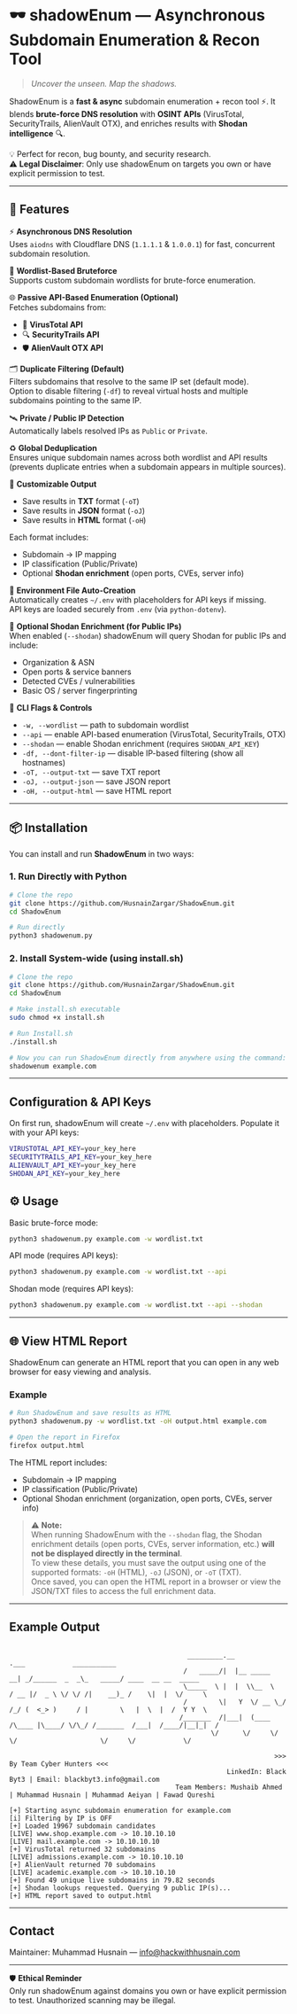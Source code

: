 # 🕶️ shadowEnum — Asynchronous Subdomain Enumeration & Recon Tool  
> *Uncover the unseen. Map the shadows.*  

ShadowEnum is a **fast & async** subdomain enumeration + recon tool ⚡. It blends **brute-force DNS resolution** with **OSINT APIs** (VirusTotal, SecurityTrails, AlienVault OTX), and enriches results with **Shodan intelligence** 🔍.  

💡 Perfect for recon, bug bounty, and security research.  
⚠️ **Legal Disclaimer**: Only use shadowEnum on targets you own or have explicit permission to test.  

---

## 🚀 Features

⚡ **Asynchronous DNS Resolution**  
Uses `aiodns` with Cloudflare DNS (`1.1.1.1` & `1.0.0.1`) for fast, concurrent subdomain resolution.

📜 **Wordlist-Based Bruteforce**  
Supports custom subdomain wordlists for brute-force enumeration.

🌐 **Passive API-Based Enumeration (Optional)**  
Fetches subdomains from:
- 🧪 **VirusTotal API**
- 🔍 **SecurityTrails API**
- 🛡 **AlienVault OTX API**

🗂 **Duplicate Filtering (Default)**  
Filters subdomains that resolve to the same IP set (default mode).  
Option to disable filtering (`-df`) to reveal virtual hosts and multiple subdomains pointing to the same IP.

🛰 **Private / Public IP Detection**  
Automatically labels resolved IPs as `Public` or `Private`.

♻ **Global Deduplication**  
Ensures unique subdomain names across both wordlist and API results (prevents duplicate entries when a subdomain appears in multiple sources).

💾 **Customizable Output**  
- Save results in **TXT** format (`-oT`)  
- Save results in **JSON** format (`-oJ`)  
- Save results in **HTML** format (`-oH`)  

Each format includes:  
- Subdomain → IP mapping  
- IP classification (Public/Private)   
- Optional **Shodan enrichment** (open ports, CVEs, server info)

🔑 **Environment File Auto-Creation**  
Automatically creates `~/.env` with placeholders for API keys if missing.  
API keys are loaded securely from `.env` (via `python-dotenv`).

🔎 **Optional Shodan Enrichment (for Public IPs)**  
When enabled (`--shodan`) shadowEnum will query Shodan for public IPs and include:
- Organization & ASN
- Open ports & service banners
- Detected CVEs / vulnerabilities
- Basic OS / server fingerprinting

🧰 **CLI Flags & Controls**  
- `-w, --wordlist` — path to subdomain wordlist  
- `--api` — enable API-based enumeration (VirusTotal, SecurityTrails, OTX) 
- `--shodan` — enable Shodan enrichment (requires `SHODAN_API_KEY`)  
- `-df, --dont-filter-ip` — disable IP-based filtering (show all hostnames)  
- `-oT, --output-txt` — save TXT report  
- `-oJ, --output-json` — save JSON report  
- `-oH, --output-html` — save HTML report

---

## 📦 Installation

You can install and run **ShadowEnum** in two ways:

### 1. Run Directly with Python
```bash
# Clone the repo
git clone https://github.com/HusnainZargar/ShadowEnum.git
cd ShadowEnum

# Run directly
python3 shadowenum.py
```
### 2. Install System-wide (using install.sh)
```bash
# Clone the repo
git clone https://github.com/HusnainZargar/ShadowEnum.git
cd ShadowEnum

# Make install.sh executable
sudo chmod +x install.sh

# Run Install.sh
./install.sh

# Now you can run ShadowEnum directly from anywhere using the command:
shadowenum example.com
```
---

## Configuration & API Keys

On first run, shadowEnum will create `~/.env` with placeholders. Populate it with your API keys:

```bash
VIRUSTOTAL_API_KEY=your_key_here
SECURITYTRAILS_API_KEY=your_key_here
ALIENVAULT_API_KEY=your_key_here
SHODAN_API_KEY=your_key_here
```
## ⚙️ Usage

Basic brute-force mode:
```bash
python3 shadowenum.py example.com -w wordlist.txt
```

API mode (requires API keys):
```bash
python3 shadowenum.py example.com -w wordlist.txt --api
```

Shodan mode (requires API keys):
```bash
python3 shadowenum.py example.com -w wordlist.txt --api --shodan
```
---
## 🌐 View HTML Report

ShadowEnum can generate an HTML report that you can open in any web browser for easy viewing and analysis.  

### Example

```bash
# Run ShadowEnum and save results as HTML
python3 shadowenum.py -w wordlist.txt -oH output.html example.com

# Open the report in Firefox
firefox output.html
```

The HTML report includes:
- Subdomain → IP mapping
- IP classification (Public/Private)
- Optional Shodan enrichment (organization, open ports, CVEs, server info)

> ⚠️ **Note:**  
> When running ShadowEnum with the `--shodan` flag, the Shodan enrichment details (open ports, CVEs, server information, etc.) **will not be displayed directly in the terminal**.  
> To view these details, you must save the output using one of the supported formats: `-oH` (HTML), `-oJ` (JSON), or `-oT` (TXT).  
> Once saved, you can open the HTML report in a browser or view the JSON/TXT files to access the full enrichment data.

---

## Example Output

```
                                                                                                                                                                    
                                             _________.__                .___            ___________                                                                
                                            /   _____/|  |__ _____     __| _/______  _  _\_   _____/ ____  __ __  _____                                             
                                            \_____  \ |  |  \\__  \   / __ |/  _ \ \/ \/ /|    __)_ /    \|  |  \/     \                                            
                                            /        \|   Y  \/ __ \_/ /_/ (  <_> )     / |        \   |  \  |  /  Y Y  \                                           
                                           /_______  /|___|  (____  /\____ |\____/ \/\_/ /_______  /___|  /____/|__|_|  /                                           
                                                   \/      \/     \/      \/                     \/     \/            \/                                            
                                                                                                                                                                    
                                                                   >>> By Team Cyber Hunters <<<                                                                    
                                                       LinkedIn: Black Byt3 | Email: blackbyt3.info@gmail.com                                                       
                                          Team Members: Mushaib Ahmed | Muhammad Husnain | Muhammad Aeiyan | Fawad Qureshi                  

[+] Starting async subdomain enumeration for example.com
[i] Filtering by IP is OFF
[+] Loaded 19967 subdomain candidates
[LIVE] www.shop.example.com -> 10.10.10.10
[LIVE] mail.example.com -> 10.10.10.10
[+] VirusTotal returned 32 subdomains
[LIVE] admissions.example.com -> 10.10.10.10
[+] AlienVault returned 70 subdomains
[LIVE] academic.example.com -> 10.10.10.10
[+] Found 49 unique live subdomains in 79.82 seconds
[+] Shodan lookups requested. Querying 9 public IP(s)...
[+] HTML report saved to output.html

```
---

## Contact

Maintainer: Muhammad Husnain — info@hackwithhusnain.com

---
🛡 **Ethical Reminder**  
Only run shadowEnum against domains you own or have explicit permission to test. Unauthorized scanning may be illegal.
